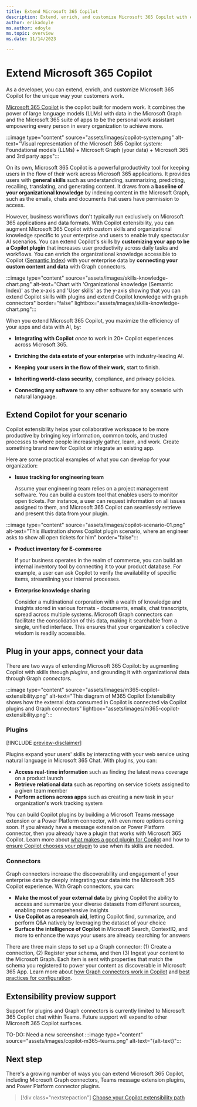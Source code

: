```yaml
---
title: Extend Microsoft 365 Copilot
description: Extend, enrich, and customize Microsoft 365 Copilot with external services, apps, and data
author: erikadoyle
ms.author: edoyle
ms.topic: overview
ms.date: 11/14/2023

---
```


# Extend Microsoft 365 Copilot

As a developer, you can extend, enrich, and customize Microsoft 365 Copilot for the unique way your customers work.

[Microsoft 365 Copilot](/microsoft-365-copilot/microsoft-365-copilot-overview) is the copilot built for modern work. It combines the power of large language models (LLMs) with data in the Microsoft Graph and the Microsoft 365 suite of apps to be the personal work assistant empowering every person in every organization to achieve more.

:::image type="content" source="assets/images/copilot-system.png" alt-text="Visual representation of the Microsoft 365 Copilot system: Foundational models (LLMs) + Microsoft Graph (your data) + Microsoft 365 and 3rd party apps":::

On its own, Microsoft 365 Copilot is a powerful productivity tool for keeping users in the flow of their work across Microsoft 365 applications. It provides users with **general skills** such as understanding, summarizing, predicting, recalling, translating, and generating content. It draws from a **baseline of your organizational knowledge** by indexing content in the Microsoft Graph, such as the emails, chats and documents that users have permission to access.

However, business workflows don't typically run exclusively on Microsoft 365 applications and data formats. With Copilot extensibility, you can augment Microsoft 365 Copilot with custom skills and organizational knowledge specific to your enterprise and users to enable truly spectacular AI scenarios. You can extend  Copilot's skills by **customizing your app to be a Copilot plugin** that increases user productivity across daily tasks and workflows. You can enrich the organizational knowledge accessible to Copilot ([Semantic Index](/microsoft-365-copilot/microsoft-365-copilot-overview#semantic-index)) with your enterprise data by **connecting your custom content and data** with Graph connectors.

:::image type="content" source="assets/images/skills-knowledge-chart.png" alt-text="Chart with 'Organizational knowledge (Semantic Index)' as the x-axis and 'User skills' as the y-axis showing that you can extend Copilot skills with plugins and extend Copilot knowledge with graph connectors" border="false" lightbox="assets/images/skills-knowledge-chart.png":::

When you extend Microsoft 365 Copilot, you maximize the efficiency of your apps and data with AI, by:

- **Integrating with Copilot** *once* to work in 20+ Copilot experiences across Microsoft 365.

- **Enriching the data estate of your enterprise** with industry-leading AI.

- **Keeping your users in the flow of their work**, start to finish.

- **Inheriting world-class security**, compliance, and privacy policies.

- **Connecting any software** to any other software for any scenario with natural language.

## Extend Copilot for your scenario

Copilot extensibility helps your collaborative workspace to be more productive by bringing key information, common tools, and trusted processes to where people increasingly gather, learn, and work. Create something brand new for Copilot or integrate an existing app.

Here are some practical examples of what you can develop for your organization:

- **Issue tracking for engineering team**

    Assume your engineering team relies on a project management software. You can build a custom tool that enables users to monitor open tickets. For instance, a user can request information on all issues assigned to them, and Microsoft 365 Copilot can seamlessly retrieve and present this data from your plugin.

:::image type="content" source="assets/images/copilot-scenario-01.png" alt-text="This illustration shows Copilot plugin scenario, where an engineer asks to show all open tickets for him" border="false":::

- **Product inventory for E-commerce**

    If your business operates in the realm of commerce, you can build an internal inventory tool by connecting it to your product database. For example, a user can ask Copilot to verify the availability of specific items, streamlining your internal processes.

- **Enterprise knowledge sharing**

    Consider a multinational corporation with a wealth of knowledge and insights stored in various formats - documents, emails, chat transcripts, spread across multiple systems. Microsoft Graph connectors can facilitate the consolidation of this data, making it searchable from a single, unified interface. This ensures that your organization's collective wisdom is readily accessible.

## Plug in your apps, connect your data

There are two ways of extending Microsoft 365 Copilot: by augmenting Copilot with skills through *plugins*, and grounding it with organizational data through Graph *connectors*.

:::image type="content" source="assets/images/m365-copilot-extensibility.png" alt-text="This diagram of M365 Copilot Extensibility shows how the external data consumed in Copilot is connected via Copilot plugins and Graph connectors" lightbox="assets/images/m365-copilot-extensibility.png":::

### Plugins

[!INCLUDE [preview-disclaimer](includes/preview-disclaimer.md)]

Plugins expand your users' skills by interacting with your web service using natural language in Microsoft 365 Chat. With plugins, you can:

- **Access real-time information** such as finding the latest news coverage on a product launch
- **Retrieve relational data** such as reporting on service tickets assigned to a given team member
- **Perform actions across apps** such as creating a new task in your organization's work tracking system

You can build Copilot plugins by building a Microsoft Teams message extension or a Power Platform connector, with even more options coming soon. If you already have a message extension or Power Platform connector, then you already have a plugin that works with Microsoft 365 Copilot. Learn more about [what makes a good plugin for Copilot](plugin-guidelines.md) and how to [ensure Copilot chooses your plugin](orchestrator.md) to use when its skills are needed.

### Connectors

Graph connectors increase the discoverability and engagement of your enterprise data by deeply integrating your data into the Microsoft 365 Copilot experience. With Graph connectors, you can:

- **Make the most of your external data** by giving Copilot the ability to access and summarize your diverse datasets from different sources, enabling more comprehensive insights
- **Use Copilot as a research aid**, letting Copilot find, summarize, and perform Q&A natively by leveraging the dataset of your choice
- **Surface the intelligence of Copilot** in Microsoft Search, ContextIQ, and more to enhance the ways your users are already searching for answers

There are three main steps to set up a Graph connector: (1) Create a connection, (2) Register your schema, and then (3) Ingest your content to the Microsoft Graph. Each item is sent with properties that match the schema you registered to power your content as discoverable in Microsoft 365 App. Learn more about [how Graph connectors work in Copilot](overview-graph-connector.md) and [best practices for configuration](overview-graph-connector.md#configuring-your-custom-microsoft-graph-connection-for-microsoft-365-copilot).

## Extensibility preview support

Support for plugins and Graph connectors is currently limited to Microsoft 365 Copilot chat within Teams. Future support will expand to other Microsoft 365 Copilot surfaces.

TO-DO: Need a new screenshot
:::image type="content" source="assets/images/copilot-m365-teams.png" alt-text="{alt-text}":::

## Next step

There's a growing number of ways you can extend Microsoft 365 Copilot, including Microsoft Graph connectors, Teams message extension plugins, and Power Platform connector plugins.

> [!div class="nextstepaction"]
> [Choose your Copilot extensibility path](decision-guide.md)
